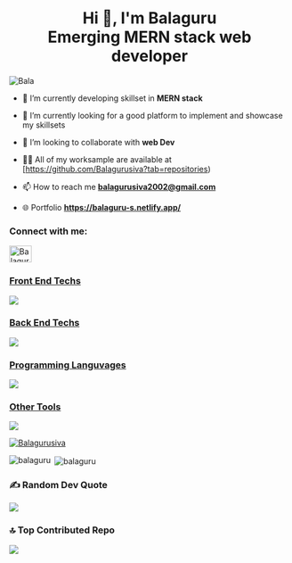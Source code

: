 <h1    align="center ">Hi 👋, I'm Balaguru <br /> Emerging MERN stack web developer </h1>
 

<p align="left"> <img src="https://komarev.com/ghpvc/?username=Balagurusiva&label=Profile%20views&color=0e75b6&style=flat" alt="Bala" /> </p>

 
- 🔭 I’m currently developing skillset in **MERN stack**

- 🌱 I’m currently looking for a good platform to implement and showcase my skillsets

- 👯 I’m looking to collaborate with **web Dev**

- 👨‍💻 All of my worksample are available at [https://github.com/Balagurusiva?tab=repositories)

- 📫 How to reach me **balagurusiva2002@gmail.com**

- 🌐 Portfolio **https://balaguru-s.netlify.app/**


<h3 align="left">Connect with me:</h3>
<p align="left">
<a href="https://linkedin.com/in/balaguru4017" target="blank"><img align="center" src="https://raw.githubusercontent.com/rahuldkjain/github-profile-readme-generator/master/src/images/icons/Social/linked-in-alt.svg" alt="Balaguru" height="30" width="40" /></a>
</p>

<p align="left">
  <a href="https://skillicons.dev">
    <h3>Front End Techs</h3><img src="https://skillicons.dev/icons?i=html,css,javascript,react,redux,tailwind,materialui" />
    <h3>Back End Techs</h3><img src="https://skillicons.dev/icons?i=nodejs,express,mongodb" />
    <h3>Programming Languvages</h3><img src="https://skillicons.dev/icons?i=java,javascript,python" />
    <h3>Other Tools</h3><img src="https://skillicons.dev/icons?i=figma,netlify,git,github,vscode" />
  </a>
</p>

<p align="left"> <a href="https://github.com/ryo-ma/github-profile-trophy"><img src="https://github-profile-trophy.vercel.app/?username=Balagurusiva" alt="Balagurusiva" /></a> </p>

<p><img align="left" src="https://github-readme-stats.vercel.app/api/top-langs?username=Balagurusiva&show_icons=true&locale=en&layout=compact" alt="balaguru" /></p>

<p>&nbsp;<img align="center" src="https://github-readme-stats.vercel.app/api?username=Balagurusiva&show_icons=true&locale=en" alt="balaguru" /></p>
 



### ✍️ Random Dev Quote
![](https://quotes-github-readme.vercel.app/api?type=horizontal&theme=light)



### 🔝 Top Contributed Repo
![](https://github-contributor-stats.vercel.app/api?username=Balagurusiva&limit=5&theme=flat&combine_all_yearly_contributions=true)
